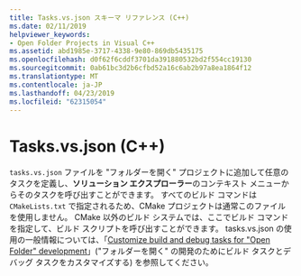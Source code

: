 ```yaml
---
title: Tasks.vs.json スキーマ リファレンス (C++)
ms.date: 02/11/2019
helpviewer_keywords:
- Open Folder Projects in Visual C++
ms.assetid: abd1985e-3717-4338-9e80-869db5435175
ms.openlocfilehash: d0f62f6cddf3701da391880532bd2f554cc19130
ms.sourcegitcommit: 0ab61bc3d2b6cfbd52a16c6ab2b97a8ea1864f12
ms.translationtype: MT
ms.contentlocale: ja-JP
ms.lasthandoff: 04/23/2019
ms.locfileid: "62315054"
---
```

# <a name="tasksvsjson-c"></a>Tasks.vs.json (C++)

`tasks.vs.json` ファイルを "フォルダーを開く" プロジェクトに追加して任意のタスクを定義し、**ソリューション エクスプローラー**のコンテキスト メニューからそのタスクを呼び出すことができます。 すべてのビルド コマンドは `CMakeLists.txt` で指定されるため、CMake プロジェクトは通常このファイルを使用しません。 CMake 以外のビルド システムでは、ここでビルド コマンドを指定して、ビルド スクリプトを呼び出すことができます。 tasks.vs.json の使用の一般情報については、「[Customize build and debug tasks for "Open Folder" development](/visualstudio/ide/customize-build-and-debug-tasks-in-visual-studio)」("フォルダーを開く" の開発のためにビルド タスクとデバッグ タスクをカスタマイズする) を参照してください。

